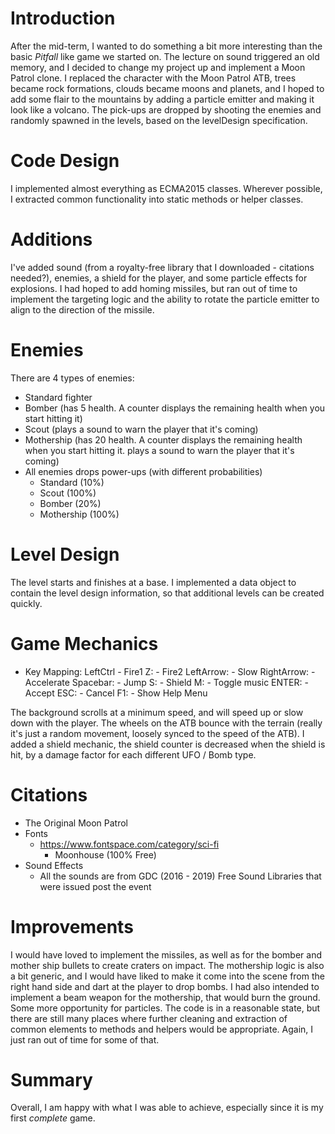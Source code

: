 # Introduction
After the mid-term, I wanted to do something a bit more interesting than the basic *Pitfall* like game we started on. The lecture on sound triggered an old memory, and I decided to change my project up and implement a Moon Patrol clone. I replaced the character with the Moon Patrol ATB, trees became rock formations, clouds became moons and planets, and I hoped to add some flair to the mountains by adding a particle emitter and making it look like a volcano. The pick-ups are dropped by shooting the enemies and randomly spawned in the levels, based on the levelDesign specification.

# Code Design
I implemented almost everything as ECMA2015 classes. Wherever possible, I extracted common functionality into static methods or helper classes.

# Additions
I've added sound (from a royalty-free library that I downloaded - citations needed?), enemies, a shield for the player, and some particle effects for explosions. I had hoped to add homing missiles, but ran out of time to implement the targeting logic and the ability to rotate the particle emitter to align to the direction of the missile.

# Enemies
There are 4 types of enemies:
 - Standard fighter
 - Bomber (has 5 health. A counter displays the remaining health when you start hitting it)
 - Scout (plays a sound to warn the player that it's coming)
 - Mothership (has 20 health. A counter displays the remaining health when you start hitting it. plays a sound to warn the player that it's coming)
 - All enemies drops power-ups (with different probabilities)
   - Standard (10%)
   - Scout (100%)
   - Bomber (20%)
   - Mothership (100%)

# Level Design
 The level starts and finishes at a base. I implemented a data object to contain the level design information, so that additional levels can be created quickly.

# Game Mechanics
 - Key Mapping:
        LeftCtrl    - Fire1
        Z:          - Fire2
        LeftArrow:  - Slow
        RightArrow: - Accelerate
        Spacebar:   - Jump
        S:          - Shield
        M:          - Toggle music
        ENTER:      - Accept
        ESC:        - Cancel
        F1:         - Show Help Menu

The background scrolls at a minimum speed, and will speed up or slow down with the player. The wheels on the ATB bounce with the terrain (really it's just a random movement, loosely synced to the speed of the ATB). I added a shield mechanic, the shield counter is decreased when the shield is hit, by a damage factor for each different UFO / Bomb type.

 # Citations
  - The Original Moon Patrol
  - Fonts
    - https://www.fontspace.com/category/sci-fi
      - Moonhouse (100% Free)
  - Sound Effects
    - All the sounds are from GDC (2016 - 2019) Free Sound Libraries that were issued post the event

# Improvements
I would have loved to implement the missiles, as well as for the bomber and mother ship bullets to create craters on impact. 
The mothership logic is also a bit generic, and I would have liked to make it come into the scene from the right hand side and 
dart at the player to drop bombs. I had also intended to implement a beam weapon for the mothership, that would burn the ground. 
Some more opportunity for particles. The code is in a reasonable state, but there are still many places where further cleaning and
extraction of common elements to methods and helpers would be appropriate. Again, I just ran out of time for some of that.

# Summary
Overall, I am happy with what I was able to achieve, especially since it is my first *complete* game.
